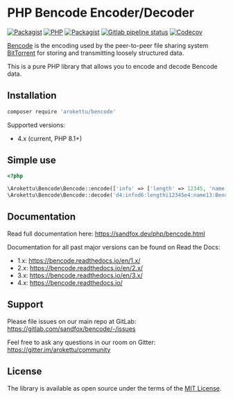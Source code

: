# PHP Bencode Encoder/Decoder

[![Packagist](https://img.shields.io/packagist/v/arokettu/bencode.svg?style=flat-square)](https://packagist.org/packages/arokettu/bencode)
[![PHP](https://img.shields.io/packagist/php-v/arokettu/bencode.svg?style=flat-square)](https://packagist.org/packages/arokettu/bencode)
[![Packagist](https://img.shields.io/github/license/arokettu/bencode.svg?style=flat-square)](https://opensource.org/licenses/MIT)
[![Gitlab pipeline status](https://img.shields.io/gitlab/pipeline/sandfox/bencode/master.svg?style=flat-square)](https://gitlab.com/sandfox/bencode/-/pipelines)
[![Codecov](https://img.shields.io/codecov/c/gl/sandfox/bencode?style=flat-square)](https://codecov.io/gl/sandfox/bencode/)

[Bencode] is the encoding used by the peer-to-peer file sharing system
[BitTorrent] for storing and transmitting loosely structured data.

This is a pure PHP library that allows you to encode and decode Bencode data.

## Installation

```bash
composer require 'arokettu/bencode'
```

Supported versions:

* 4.x (current, PHP 8.1+)

## Simple use

```php
<?php

\Arokettu\Bencode\Bencode::encode(['info' => ['length' => 12345, 'name' => 'Bencoded demo']]);
\Arokettu\Bencode\Bencode::decode('d4:infod6:lengthi12345e4:name13:Bencoded demoee');
```

## Documentation

Read full documentation here: <https://sandfox.dev/php/bencode.html>

Documentation for all past major versions can be found on Read the Docs:

* 1.x: <https://bencode.readthedocs.io/en/1.x/>
* 2.x: <https://bencode.readthedocs.io/en/2.x/>
* 3.x: <https://bencode.readthedocs.io/en/3.x/>
* 4.x: <https://bencode.readthedocs.io/>

## Support

Please file issues on our main repo at GitLab: <https://gitlab.com/sandfox/bencode/-/issues>

Feel free to ask any questions in our room on Gitter: <https://gitter.im/arokettu/community>

## License

The library is available as open source under the terms of the [MIT License].

[Bencode]:      https://en.wikipedia.org/wiki/Bencode
[BitTorrent]:   https://en.wikipedia.org/wiki/BitTorrent
[MIT License]:  https://opensource.org/licenses/MIT
